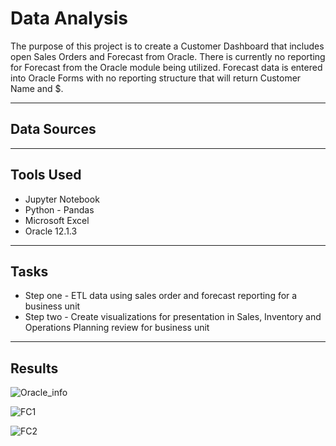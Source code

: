 # Data Analysis
The purpose of this project is to create a Customer Dashboard that includes open Sales Orders and Forecast from Oracle.  There is currently no reporting for Forecast from the Oracle module being utilized.  Forecast data is entered into Oracle Forms with no reporting structure that will return Customer Name and $.

---
## Data Sources


---
## Tools Used
* Jupyter Notebook
* Python - Pandas
* Microsoft Excel
* Oracle 12.1.3

---
## Tasks
* Step one - ETL data using sales order and forecast reporting for a business unit
* Step two - Create visualizations for presentation in Sales, Inventory and Operations Planning review for business unit

---
## Results

![Oracle_info](https://user-images.githubusercontent.com/64673015/104372260-99d43f80-54e5-11eb-92f3-a0254e50a4b7.PNG)


![FC1](https://user-images.githubusercontent.com/64673015/104372584-a6589800-54e5-11eb-9937-bd7cb9ef1e7c.PNG)


![FC2](https://user-images.githubusercontent.com/64673015/104372770-b2dcf080-54e5-11eb-8bf1-35aa7415871e.PNG)



